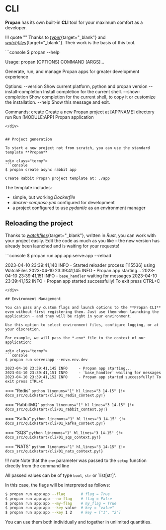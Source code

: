 # CLI 

**Propan** has its own built-in **CLI** tool for your maximum comfort as a developer.

!!! quote ""
    Thanks to [*typer*](https://typer.tiangolo.com/){target="_blank"} and [*watchfiles*](https://watchfiles.helpmanual.io/){target="_blank"}. Their work is the basis of this tool.

<div class="termy">
```console
$ propan --help

Usage: propan [OPTIONS] COMMAND [ARGS]...

  Generate, run, and manage Propan apps for greater development experience

Options:
  --version             Show current platform, python and propan version
  --install-completion  Install completion for the current shell.
  --show-completion     Show completion for the current shell, to copy it or
                        customize the installation.
  --help                Show this message and exit.

Commands:
  create  Create a new Propan project at [APPNAME] directory
  run     Run [MODULE:APP] Propan application
```
</div>


## Project generation

To start a new project not from scratch, you can use the standard template **Propan**

<div class="termy">
```console
$ propan create async rabbit app

Create Rabbit Propan project template at: ./app
```
</div>

The template includes:

* simple, but working *Dockerfile*
* *docker-compose.yml* configured for development
* a project configured to use *pydantic* as an environment manager

## Reloading the project

Thanks to [*watchfiles*](https://watchfiles.helpmanual.io/){target="_blank"}, written in *Rust*, you can
work with your project easily. Edit the code as much as you like - the new version has already been launched and is waiting for your requests!

<div class="termy">
```console
$ propan run app.app.serve:app --reload

2023-04-10 23:39:41,140 INFO     - Started reloader process [115536] using WatchFiles
2023-04-10 23:39:41,145 INFO     - Propan app starting...
2023-04-10 23:39:41,151 INFO     - `base_handler` waiting for messages
2023-04-10 23:39:41,152 INFO     - Propan app started successfully! To exit press CTRL+C
```
</div>

## Environment Management

You can pass any custom flags and launch options to the **Propan CLI** even without first registering them. Just use them when launching the application - and they will be right in your environment.

Use this option to select environment files, configure logging, or at your discretion.

For example, we will pass the *.env* file to the context of our application:

<div class="termy">
```console
$ propan run serve:app --env=.env.dev

2023-04-10 23:39:41,145 INFO     - Propan app starting...
2023-04-10 23:39:41,151 INFO     - `base_handler` waiting for messages
2023-04-10 23:39:41,152 INFO     - Propan app started successfully! To exit press CTRL+C
```
</div>

=== "Redis"
    ```python linenums="1" hl_lines="3 14-15"
    {!> docs_src/quickstart/cli/01_redis_context.py!}
    ```

=== "RabbitMQ"
    ```python linenums="1" hl_lines="3 14-15"
    {!> docs_src/quickstart/cli/01_rabbit_context.py!}
    ```

=== "Kafka"
    ```python linenums="1" hl_lines="3 14-15"
    {!> docs_src/quickstart/cli/01_kafka_context.py!}
    ```

=== "SQS"
    ```python linenums="1" hl_lines="3 14-15"
    {!> docs_src/quickstart/cli/01_sqs_context.py!}
    ```

=== "NATS"
    ```python linenums="1" hl_lines="3 14-15"
    {!> docs_src/quickstart/cli/01_nats_context.py!}
    ```

!!! note
    Note that the `env` parameter was passed to the `setup` function directly from the command line

All passed values can be of type `bool`, `str` or `list[str]'.

In this case, the flags will be interpreted as follows:

```bash
$ propan run app:app --flag       # flag = True
$ propan run app:app --no-flag    # flag = False
$ propan run app:app --my-flag    # my_flag = True
$ propan run app:app --key value  # key = "value"
$ propan run app:app --key 1 2    # key = ["1", "2"]
```
You can use them both individually and together in unlimited quantities.
